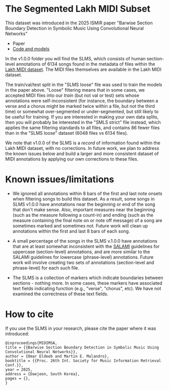 # The Segmented Lakh MIDI Subset

This dataset was introduced in the 2025 ISMIR paper "Barwise Section Boundary Detection in Symbolic Music Using Convolutional Neural Networks"
- Paper
- [Code and models](https://github.com/omareldeeb/midi-msa)

In the v1.0.0 folder you will find the SLMS, which consists of human section-level annotations of 6134 songs found in the metadata of files within the [Lakh MIDI dataset](https://colinraffel.com/projects/lmd/). The MIDI files themselves are available in the Lakh MIDI dataset.

The train/val/test split in the "SLMS loose" file was used to train the models in the paper above. "Loose" filtering means that in some cases, we accepted MIDI files into our _train_ (but not val or test) sets whose annotations were self-inconsistent (for instance, the boundary between a verse and a chorus might be marked twice within a file, but not the third time) or somewhat over-segmented or under-segmented, but still likely to be useful for training. If you are interested in making your own data splits, then you will probably be interested in the "SMLS strict" file instead, which applies the same filtering standards to all files, and contains 86 fewer files than in the "SLMS loose" dataset (6048 files vs 6134 files). 

We note that v1.0.0 of the SLMS is a _record_ of information found within the Lakh MIDI dataset, with no corrections. In future work, we plan to address the known issues below and build a larger and more consistent dataset of MIDI annotations by applying our own corrections to these files.

# Known issues/limitations

- We ignored all annotations within 8 bars of the first and last note onsets when filtering songs to build this dataset. As a result, some songs in SLMS v1.0.0 have annotations near the beginning or end of the song that don't make sense. Also, important measures near the beginning (such as the measure following a count-in) and ending (such as the measure containing the final note on or note off message) of a song are sometimes marked and sometimes not. Future work will clean up annotations within the first and last 8 bars of each song.

- A small percentage of the songs in the SLMS v.1.0.0 have annotations that are at least somewhat inconsistent with the [SALAMI](https://github.com/DDMAL/salami-data-public) guidelines for uppercase (section-level) annotations, and are more similar to the SALAMI guidelines for lowercase (phrase-level) annotations. Future work will involve creating two sets of annotations (section-level and phrase-level) for each such file.

- The SLMS is a collection of markers which indicate boundaries between sections - nothing more. In some cases, these markers have associated text fields indicating function (e.g., "verse", "chorus", etc). We have not examined the correctness of these text fields.

# How to cite

If you use the SLMS in your research, please cite the paper where it was introduced:
```
@inproceedings{MIDIMSA,
title = {{Barwise Section Boundary Detection in Symbolic Music Using Convolutional Neural Networks}},
author = {Omar Eldeeb and Martin E. Malandro},
booktitle = {{Proc. 26th Int. Society for Music Information Retrieval Conf.}},
year = 2025,
address = {Daejeon, South Korea},
pages = {},
}
```
